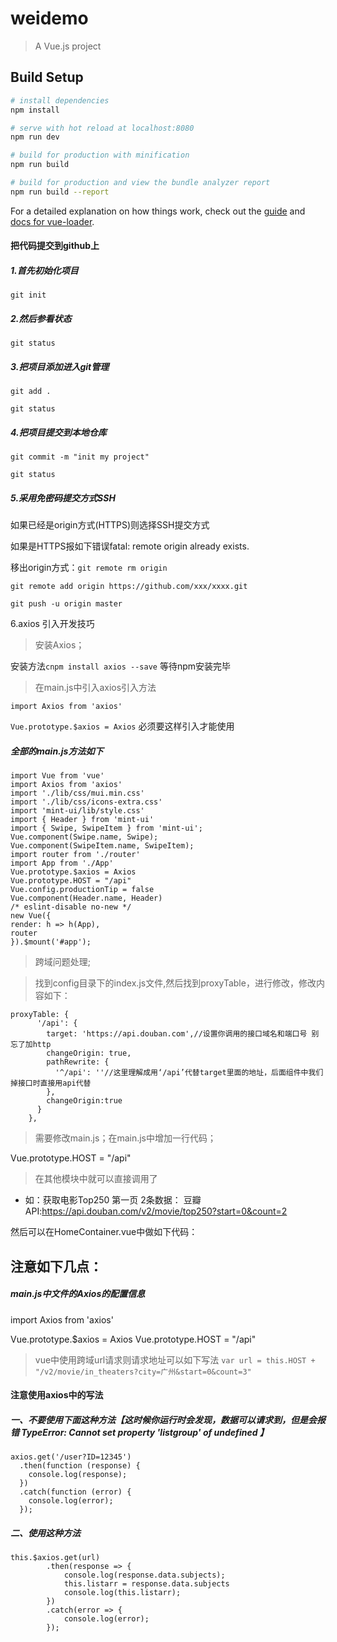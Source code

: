 # weidemo

> A Vue.js project

## Build Setup

``` bash
# install dependencies
npm install

# serve with hot reload at localhost:8080
npm run dev

# build for production with minification
npm run build

# build for production and view the bundle analyzer report
npm run build --report
```

For a detailed explanation on how things work, check out the [guide](http://vuejs-templates.github.io/webpack/) and [docs for vue-loader](http://vuejs.github.io/vue-loader).

#### 把代码提交到github上

##### 1.首先初始化项目

`git init`

##### 2.然后参看状态 

`git status`

##### 3.把项目添加进入git管理

`git add .`

`git status`

##### 4.把项目提交到本地仓库

`git commit -m "init my project"`

`git status`

##### 5.采用免密码提交方式SSH

如果已经是origin方式(HTTPS)则选择SSH提交方式

如果是HTTPS报如下错误fatal: remote origin already exists.

移出origin方式：`git remote rm origin`

```
git remote add origin https://github.com/xxx/xxxx.git
```

```
git push -u origin master
```

6.axios 引入开发技巧

>安装Axios；

安装方法`cnpm install axios --save` 等待npm安装完毕

>在main.js中引入axios引入方法

```
import Axios from 'axios'
```

`Vue.prototype.$axios = Axios`  必须要这样引入才能使用

##### 全部的main.js方法如下

```
import Vue from 'vue'
import Axios from 'axios'
import './lib/css/mui.min.css'
import './lib/css/icons-extra.css'
import 'mint-ui/lib/style.css'
import { Header } from 'mint-ui'
import { Swipe, SwipeItem } from 'mint-ui';
Vue.component(Swipe.name, Swipe);
Vue.component(SwipeItem.name, SwipeItem);
import router from './router'
import App from './App'
Vue.prototype.$axios = Axios
Vue.prototype.HOST = "/api"
Vue.config.productionTip = false
Vue.component(Header.name, Header)
/* eslint-disable no-new */
new Vue({
render: h => h(App),
router
}).$mount('#app');
```

>跨域问题处理;

>找到config目录下的index.js文件,然后找到proxyTable，进行修改，修改内容如下：

```
proxyTable: {
      '/api': {
        target: 'https://api.douban.com',//设置你调用的接口域名和端口号 别忘了加http
        changeOrigin: true,
        pathRewrite: {
          '^/api': ''//这里理解成用‘/api’代替target里面的地址，后面组件中我们掉接口时直接用api代替
        },
        changeOrigin:true
      }
    },
```

>需要修改main.js；在main.js中增加一行代码；

Vue.prototype.HOST = "/api"

>在其他模块中就可以直接调用了

- 如：获取电影Top250 第一页 2条数据：
  豆瓣API:<https://api.douban.com/v2/movie/top250?start=0&count=2>

然后可以在HomeContainer.vue中做如下代码：

<template>
    <div>
        <mt-swipe :auto="4000">
        <mt-swipe-item v-for="item in listarr" :key="item.alt">
            <img :src="item.images.large" alt=""/>
        </mt-swipe-item>
        </mt-swipe>
    </div>
</template>
<script>
export default {
    data(){
        return {
            listarr:[],
        }
    },
    created(){
        this.getLunbotu();
    },
    methods:{
        getLunbotu(){
            var url = this.HOST + "/v2/movie/in_theaters?city=广州&start=0&count=3"
        this.$axios.get(url)
        .then(response => {
            console.log(response.data.subjects);
            this.listarr = response.data.subjects
            console.log(this.listarr);   
        })
        .catch(error => {
            console.log(error);
        });
        }
    }
}
</script>

<style scoped>
.mint-swipe{
    width: 100%;
    height: 200px;
}
</style>



## 注意如下几点：

##### main.js中文件的Axios的配置信息

import Axios from 'axios'

Vue.prototype.$axios = Axios
Vue.prototype.HOST = "/api"

>vue中使用跨域url请求则请求地址可以如下写法
`var url = this.HOST + "/v2/movie/in_theaters?city=广州&start=0&count=3"`

#### 注意使用axios中的写法

##### 一、不要使用下面这种方法【这时候你运行时会发现，数据可以请求到，但是会报错 TypeError: Cannot set property 'listgroup' of undefined 】

```
axios.get('/user?ID=12345')
  .then(function (response) {
    console.log(response);
  })
  .catch(function (error) {
    console.log(error);
  });
```

##### 二、使用这种方法

```
this.$axios.get(url)
        .then(response => {
            console.log(response.data.subjects);
            this.listarr = response.data.subjects
            console.log(this.listarr);   
        })
        .catch(error => {
            console.log(error);
        });
```